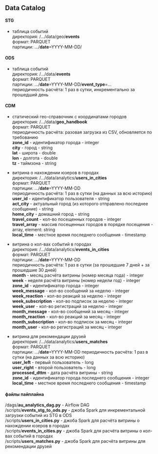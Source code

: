 ## Data Catalog

#### STG

- таблица событий  <br>
директория: /.../data/geo/**events** <br>
формат: PARQUET <br>
партиции: .../**date**=YYYY-MM-DD/ <br>

#### ODS

- таблица событий  <br>
директория: /.../data/**events** <br>
формат: PARQUET <br>
партиции: .../**date**=YYYY-MM-DD/**event_type**=... <br>
периодичность расчёта: 1 раз в сутки, инкрементально за прошедший день

#### CDM

- статический гео-справочник с координатами городов <br>
директория: /.../data/**geo_handbook** <br>
формат: PARQUET <br>
периодичность расчёта: разовая загрузка из CSV, обновляется по требованию <br>
**zone_id** - идентификатор города - integer <br>
**city** - город - string <br>
**lat** - широта - double <br>
**lon** - долгота - double <br>
**tz** - таймзона - string

- витрина о нахождении юзеров в городах <br>
директория: /.../data/analytics/**users_in_cities** <br>
формат: PARQUET <br>
партиции: .../**date**=YYYY-MM-DD <br>
периодичность расчёта: 1 раз в сутки (на данных за всю историю) <br>
**user_id** - идентификатор пользователя - string <br>
**act_city** - актуальный город (из которого отправлено последнее сообщение) - string <br>
**home_city** - домашний город - string <br>
**travel_count** - кол-во посещенных городов - integer <br>
**travel_array** - массив посещенных городов в порядке посещения - array, element: string <br>
**local_time** - местное время последнего сообщения - timestamp

- витрина о кол-вах событий в городах <br>
директория: /.../data/analytics/**events_in_cities** <br>
формат: PARQUET <br>
партиции: .../**date**=YYYY-MM-DD <br>
периодичность расчёта: 1 раз в сутки (за прошедшие 7 дней + за прошедшие 30 дней) <br>
**month** - месяц расчёта витрины (номер месяца года) - integer <br>
**week** - неделя расчёта витрины (номер недели год) - integer <br>
**zone_id** - идентификатор города - integer <br>
**week_message** - кол-во сообщений за неделю - integer <br>
**week_reaction** - кол-во реакций за неделю - integer <br>
**week_subscription** - кол-во подписок за неделю - integer <br>
**week_user** - кол-во регистраций за неделю - integer <br>
**month_message** - кол-во сообщений за месяц - integer <br>
**month_reaction** - кол-во реакций за месяц - integer <br>
**month_subscription** - кол-во подписок за месяц - integer <br>
**month_user** - кол-во регистраций за месяц - integer

- витрина для рекомендации друзей <br>
директория: /.../data/analytics/**users_matches** <br>
формат: PARQUET <br>
партиции: .../**date**=YYYY-MM-DD
периодичность расчёта: 1 раз в сутки (на данных за всю историю) <br>
**user_left** - первый пользователь - long <br>
**user_right** - второй пользователь - long <br>
**processed_dttm** - дата расчёта витрины - string <br>
**zone_id** - идентификатор города последнего сообщения - integer <br>
**local_time** - местное время последнего сообщения - timestamp

#### файлы пайплайна

/dags/**au_analytics_dag.py** - Airflow DAG <br>
/scripts/**events_stg_to_ods.py** - джоба Spark для инкрементальной загрузки событий из STG в ODS <br>
/scripts/**users_in_cities.py** - джоба Spark для расчёта витрины о нахождении юзеров в городах <br>
/scripts/**events_in_cities.py** - джоба Spark для расчёта витрины о кол-вах событий в городах <br>
/scripts/**users_matches.py** - джоба Spark для расчёта витрины для рекомендации друзей